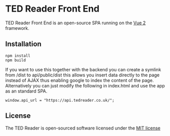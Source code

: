 # TED Reader Front End

TED Reader Front End is an open-source SPA running on the [Vue 2](https://vuejs.org) framework.

## Installation

    npm install
    npm build
    
If you want to use this together with the backend you can create a symlink from /dist to api/public/dist this allows you insert data directly to the page instead of AJAX 
thus enabling google to index the content of the page. 
Alternatively you can just modify the following in index.html
and use the app as an standard SPA.

    window.api_url = "https://api.tedreader.co.uk/";

## License

The TED Reader is open-sourced software licensed under the [MIT license](http://opensource.org/licenses/MIT)
